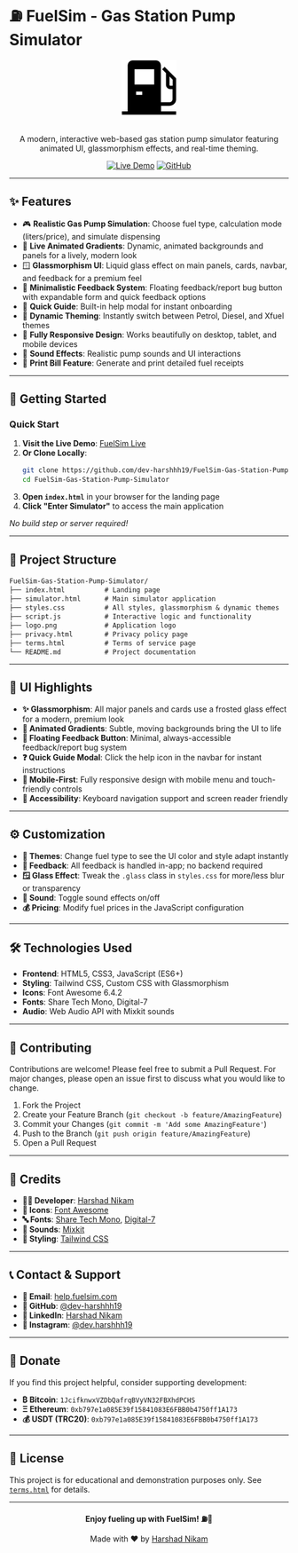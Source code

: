 # ⛽ FuelSim - Gas Station Pump Simulator

<div align="center">
  <img src="logo.png" alt="FuelSim Logo" width="100">
  <br>
  <br>
  <p>A modern, interactive web-based gas station pump simulator featuring animated UI, glassmorphism effects, and real-time theming.</p>
  
  [![Live Demo](https://img.shields.io/badge/Live-Demo-brightgreen?style=for-the-badge)](https://dev-harshhh19.github.io/FuelSim-Gas-Station-Pump-Simulator/)
  [![GitHub](https://img.shields.io/badge/GitHub-Repository-blue?style=for-the-badge)](https://github.com/dev-harshhh19/FuelSim-Gas-Station-Pump-Simulator)
</div>

---

## ✨ Features

- 🎮 **Realistic Gas Pump Simulation**: Choose fuel type, calculation mode (liters/price), and simulate dispensing
- 🎨 **Live Animated Gradients**: Dynamic, animated backgrounds and panels for a lively, modern look
- 🪟 **Glassmorphism UI**: Liquid glass effect on main panels, cards, navbar, and feedback for a premium feel
- 💬 **Minimalistic Feedback System**: Floating feedback/report bug button with expandable form and quick feedback options
- 📘 **Quick Guide**: Built-in help modal for instant onboarding
- 🌈 **Dynamic Theming**: Instantly switch between Petrol, Diesel, and Xfuel themes
- 📱 **Fully Responsive Design**: Works beautifully on desktop, tablet, and mobile devices
- 🎵 **Sound Effects**: Realistic pump sounds and UI interactions
- 🧾 **Print Bill Feature**: Generate and print detailed fuel receipts

---

## 🚀 Getting Started

### Quick Start
1. **Visit the Live Demo**: [FuelSim Live](https://dev-harshhh19.github.io/FuelSim-Gas-Station-Pump-Simulator/)
2. **Or Clone Locally**:
   ```bash
   git clone https://github.com/dev-harshhh19/FuelSim-Gas-Station-Pump-Simulator.git
   cd FuelSim-Gas-Station-Pump-Simulator
   ```
3. **Open `index.html`** in your browser for the landing page
4. **Click "Enter Simulator"** to access the main application

*No build step or server required!*

---

## 📁 Project Structure

```
FuelSim-Gas-Station-Pump-Simulator/
├── index.html          # Landing page
├── simulator.html      # Main simulator application
├── styles.css          # All styles, glassmorphism & dynamic themes
├── script.js           # Interactive logic and functionality
├── logo.png            # Application logo
├── privacy.html        # Privacy policy page
├── terms.html          # Terms of service page
└── README.md           # Project documentation
```

---

## 🎨 UI Highlights

- **✨ Glassmorphism**: All major panels and cards use a frosted glass effect for a modern, premium look
- **🌊 Animated Gradients**: Subtle, moving backgrounds bring the UI to life
- **🎈 Floating Feedback Button**: Minimal, always-accessible feedback/report bug system
- **❓ Quick Guide Modal**: Click the help icon in the navbar for instant instructions
- **📱 Mobile-First**: Fully responsive design with mobile menu and touch-friendly controls
- **🎯 Accessibility**: Keyboard navigation support and screen reader friendly

---

## ⚙️ Customization

- **🎨 Themes**: Change fuel type to see the UI color and style adapt instantly
- **📝 Feedback**: All feedback is handled in-app; no backend required
- **🪟 Glass Effect**: Tweak the `.glass` class in `styles.css` for more/less blur or transparency
- **🎵 Sound**: Toggle sound effects on/off
- **💰 Pricing**: Modify fuel prices in the JavaScript configuration

---

## 🛠️ Technologies Used

- **Frontend**: HTML5, CSS3, JavaScript (ES6+)
- **Styling**: Tailwind CSS, Custom CSS with Glassmorphism
- **Icons**: Font Awesome 6.4.2
- **Fonts**: Share Tech Mono, Digital-7
- **Audio**: Web Audio API with Mixkit sounds

---

## 🤝 Contributing

Contributions are welcome! Please feel free to submit a Pull Request. For major changes, please open an issue first to discuss what you would like to change.

1. Fork the Project
2. Create your Feature Branch (`git checkout -b feature/AmazingFeature`)
3. Commit your Changes (`git commit -m 'Add some AmazingFeature'`)
4. Push to the Branch (`git push origin feature/AmazingFeature`)
5. Open a Pull Request

---

## 🙏 Credits

- **👨‍💻 Developer**: [Harshad Nikam](https://github.com/dev-harshhh19)
- **🎨 Icons**: [Font Awesome](https://fontawesome.com/)
- **🔤 Fonts**: [Share Tech Mono](https://fonts.google.com/specimen/Share+Tech+Mono), [Digital-7](https://www.dafont.com/digital-7.font)
- **🎵 Sounds**: [Mixkit](https://mixkit.co/)
- **🎨 Styling**: [Tailwind CSS](https://tailwindcss.com/)

---

## 📞 Contact & Support

- **📧 Email**: [help.fuelsim.com](mailto:harshadnikam7516@gmail.com)
- **🐙 GitHub**: [@dev-harshhh19](https://github.com/dev-harshhh19)
- **💼 LinkedIn**: [Harshad Nikam](https://in.linkedin.com/in/harshad-nikam-311734281)
- **📱 Instagram**: [@dev.harshhh19](https://instagram.com/dev.harshhh19/)

---

## 💝 Donate

If you find this project helpful, consider supporting development:

- **₿ Bitcoin**: `1JcifknwxVZDbQafrqBVyVN32FBXhdPCHS`
- **Ξ Ethereum**: `0xb797e1a085E39f15841083E6FBB0b4750ff1A173`
- **💰 USDT (TRC20)**: `0xb797e1a085E39f15841083E6FBB0b4750ff1A173`

---

## 📄 License

This project is for educational and demonstration purposes only. See [`terms.html`](terms.html) for details.

---

<div align="center">
  <p><strong>Enjoy fueling up with FuelSim! ⛽🚗</strong></p>
  <p>Made with ❤️ by <a href="https://github.com/dev-harshhh19">Harshad Nikam</a></p>
</div>
